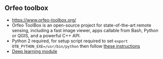 ## Orfeo toolbox
* https://www.orfeo-toolbox.org/
* Orfeo ToolBox is an open-source project for state-of-the-art remote sensing, including a fast image viewer, apps callable from Bash, Python or QGIS, and a powerful C++ API.
* Python 2 required, for setup script required to set `export OTB_PYTHON_EXE=/usr/bin/python` then follow [these instructions](https://www.orfeo-toolbox.org/CookBook/Installation.html#macos-x)
* [Deep learning module](https://www.orfeo-toolbox.org/a-remote-module-for-deep-learning/)
